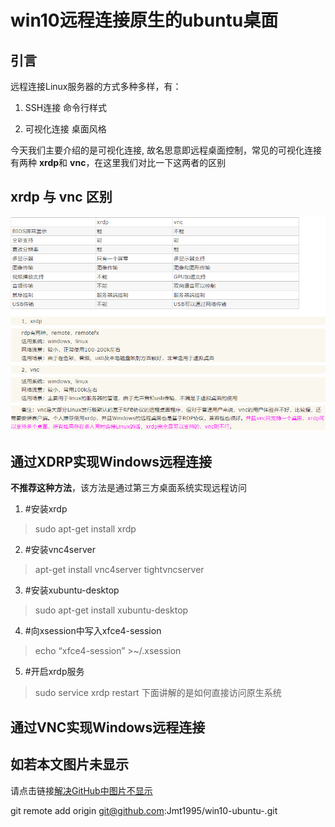 # win10远程连接原生的ubuntu桌面

## 引言

远程连接Linux服务器的方式多种多样，有：

1. SSH连接 命令行样式

2. 可视化连接 桌面风格

今天我们主要介绍的是可视化连接, 故名思意即远程桌面控制，常见的可视化连接有两种
**xrdp**和 **vnc**，在这里我们对比一下这两者的区别
## xrdp 与 vnc 区别
![区别](./images/1difference.png)

## 通过XDRP实现Windows远程连接
**不推荐这种方法**，该方法是通过第三方桌面系统实现远程访问
 1. #安装xrdp 
> sudo apt-get install xrdp 
 2. #安装vnc4server 
> apt-get install vnc4server tightvncserver
 3. #安装xubuntu-desktop 
> sudo apt-get install xubuntu-desktop 
 4. #向xsession中写入xfce4-session 
> echo “xfce4-session” >~/.xsession 
 5. #开启xrdp服务 
> sudo service xrdp restart
下面讲解的是如何直接访问原生系统
## 通过VNC实现Windows远程连接


## 如若本文图片未显示

请点击链接[解决GitHub中图片不显示](https://github.com/Jmt1995/PictureError)


git remote add origin git@github.com:Jmt1995/win10-ubuntu-.git